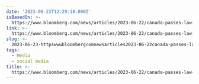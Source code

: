 ```yaml
---
date: '2023-06-23T12:29:18.000Z'
isBasedOn: >-
  https://www.bloomberg.com/news/articles/2023-06-22/canada-passes-law-forcing-meta-alphabet-to-pay-news-publishers
link: >-
  https://www.bloomberg.com/news/articles/2023-06-22/canada-passes-law-forcing-meta-alphabet-to-pay-news-publishers
slug: >-
  2023-06-23-httpswwwbloombergcomnewsarticles2023-06-22canada-passes-law-forcing-meta-alphabet-to-pay-news-publishers
tags:
  - Media
  - social media
title: >-
  https://www.bloomberg.com/news/articles/2023-06-22/canada-passes-law-forcing-meta-alphabet-to-pay-news-publishers
---
```


